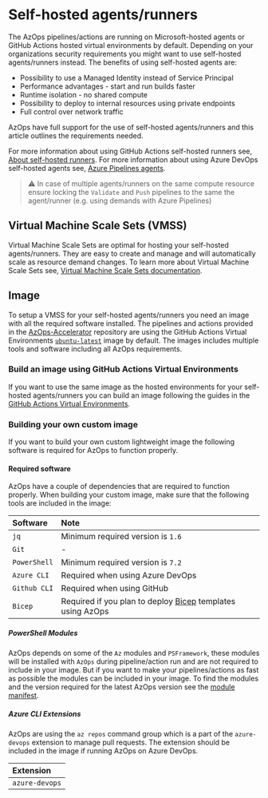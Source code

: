 # Self-hosted agents/runners

The AzOps pipelines/actions are running on Microsoft-hosted agents or GitHub Actions hosted virtual environments by default. Depending on your organizations security requirements you might want to use self-hosted agents/runners instead. The benefits of using self-hosted agents are:

- Possibility to use a Managed Identity instead of Service Principal
- Performance advantages - start and run builds faster
- Runtime isolation - no shared compute
- Possibility to deploy to internal resources using private endpoints
- Full control over network traffic

AzOps have full support for the use of self-hosted agents/runners and this article outlines the requirements needed.

For more information about using GitHub Actions self-hosted runners see, [About self-hosted runners](https://docs.github.com/actions/hosting-your-own-runners/about-self-hosted-runners).
For more information about using Azure DevOps self-hosted agents see, [Azure Pipelines agents](https://learn.microsoft.com/azure/devops/pipelines/agents/agents?view=azure-devops&tabs=browser).

> ⚠️ In case of multiple agents/runners on the same compute resource ensure locking the `Validate` and `Push` pipelines to the same the agent/runner (e.g. using demands with Azure Pipelines)

## Virtual Machine Scale Sets (VMSS)

Virtual Machine Scale Sets are optimal for hosting your self-hosted agents/runners. They are easy to create and manage and will automatically scale as resource demand changes. To learn more about Virtual Machine Scale Sets see, [Virtual Machine Scale Sets documentation](https://learn.microsoft.com/azure/virtual-machine-scale-sets/).

## Image

To setup a VMSS for your self-hosted agents/runners you need an image with all the required software installed. The pipelines and actions provided in the [AzOps-Accelerator](https://github.com/Azure/AzOps-Accelerator) repository are using the GitHub Actions Virtual Environments [`ubuntu-latest`](https://github.com/actions/runner-images/tree/main/images/linux) image by default. The images includes multiple tools and software including all AzOps requirements.

### Build an image using GitHub Actions Virtual Environments

If you want to use the same image as the hosted environments for your self-hosted agents/runners you can build an image following the guides in the [GitHub Actions Virtual Environments](https://github.com/actions/virtual-environments).

### Building your own custom image

If you want to build your own custom lightweight image the following software is required for AzOps to function properly.

#### Required software

AzOps have a couple of dependencies that are required to function properly. When building your custom image, make sure that the following tools are included in the image:

| Software | Note |
|:--|:--|
| `jq` | Minimum required version is `1.6` |
| `Git` | - |
| `PowerShell` | Minimum required version is `7.2` |
| `Azure CLI` | Required when using Azure DevOps |
| `Github CLI` | Required when using GitHub |
| `Bicep` | Required if you plan to deploy [Bicep](https://github.com/Azure/bicep) templates using AzOps |

##### PowerShell Modules

AzOps depends on some of the `Az` modules and `PSFramework`, these modules will be installed with `AzOps` during pipeline/action run and are not required to include in your image. But if you want to make your pipelines/actions as fast as possible the modules can be included in your image. To find the modules and the version required for the latest AzOps version see the [module manifest](https://github.com/Azure/AzOps/blob/main/src/AzOps.psd1#L54).

##### Azure CLI Extensions

AzOps are using the `az repos` command group which is a part of the `azure-devops` extension to manage pull requests. The extension should be included in the image if running AzOps on Azure DevOps.

| Extension |
|:--|
| `azure-devops` |
